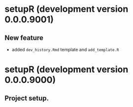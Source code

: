 # setupR (development version 0.0.0.9001)

## New feature
- added `dev_history.Rmd` template and `add_template.R`

# setupR (development version 0.0.0.9000)

## Project setup.
